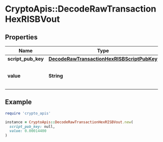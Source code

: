 # CryptoApis::DecodeRawTransactionHexRISBVout

## Properties

| Name | Type | Description | Notes |
| ---- | ---- | ----------- | ----- |
| **script_pub_key** | [**DecodeRawTransactionHexRISBScriptPubKey**](DecodeRawTransactionHexRISBScriptPubKey.md) |  |  |
| **value** | **String** | Represents the sent/received amount. | [optional] |

## Example

```ruby
require 'crypto_apis'

instance = CryptoApis::DecodeRawTransactionHexRISBVout.new(
  script_pub_key: null,
  value: 0.00014400
)
```

